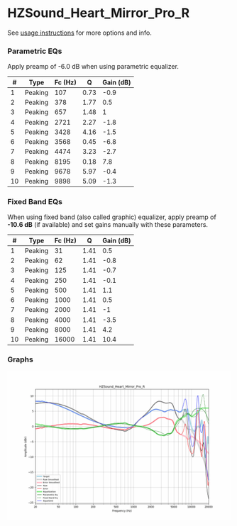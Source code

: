 # HZSound_Heart_Mirror_Pro_R
See [usage instructions](https://github.com/jaakkopasanen/AutoEq#usage) for more options and info.

### Parametric EQs
Apply preamp of -6.0 dB when using parametric equalizer.

|   # | Type    |   Fc (Hz) |    Q |   Gain (dB) |
|-----|---------|-----------|------|-------------|
|   1 | Peaking |       107 | 0.73 |        -0.9 |
|   2 | Peaking |       378 | 1.77 |         0.5 |
|   3 | Peaking |       657 | 1.48 |         1   |
|   4 | Peaking |      2721 | 2.27 |        -1.8 |
|   5 | Peaking |      3428 | 4.16 |        -1.5 |
|   6 | Peaking |      3568 | 0.45 |        -6.8 |
|   7 | Peaking |      4474 | 3.23 |        -2.7 |
|   8 | Peaking |      8195 | 0.18 |         7.8 |
|   9 | Peaking |      9678 | 5.97 |        -0.4 |
|  10 | Peaking |      9898 | 5.09 |        -1.3 |

### Fixed Band EQs
When using fixed band (also called graphic) equalizer, apply preamp of **-10.6 dB** (if available) and set gains manually with these parameters.

|   # | Type    |   Fc (Hz) |    Q |   Gain (dB) |
|-----|---------|-----------|------|-------------|
|   1 | Peaking |        31 | 1.41 |         0.5 |
|   2 | Peaking |        62 | 1.41 |        -0.8 |
|   3 | Peaking |       125 | 1.41 |        -0.7 |
|   4 | Peaking |       250 | 1.41 |        -0.1 |
|   5 | Peaking |       500 | 1.41 |         1.1 |
|   6 | Peaking |      1000 | 1.41 |         0.5 |
|   7 | Peaking |      2000 | 1.41 |        -1   |
|   8 | Peaking |      4000 | 1.41 |        -3.5 |
|   9 | Peaking |      8000 | 1.41 |         4.2 |
|  10 | Peaking |     16000 | 1.41 |        10.4 |

### Graphs
![](./HZSound_Heart_Mirror_Pro_R.png)
